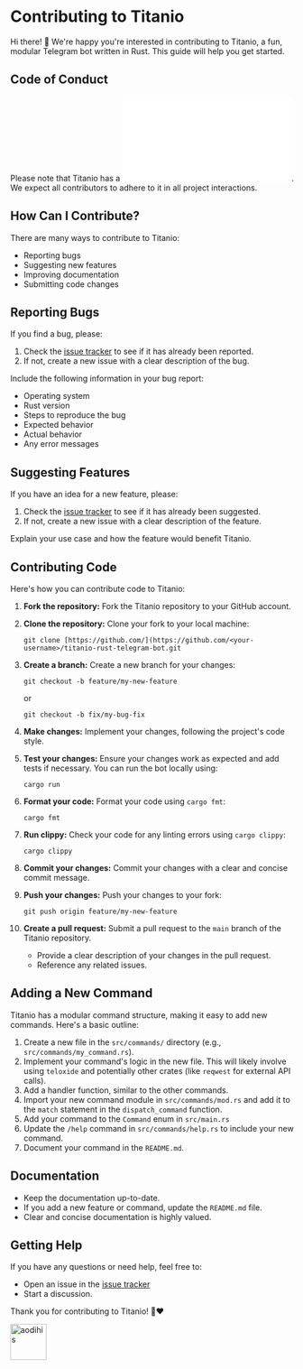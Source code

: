 # Contributing to Titanio

Hi there! 👋 We're happy you're interested in contributing to Titanio, a fun, modular Telegram bot written in Rust. This guide will help you get started.

## Code of Conduct

Please note that Titanio has a ![Code of Conduct](CODE_OF_CONDUCT.md). We expect all contributors to adhere to it in all project interactions.

## How Can I Contribute?

There are many ways to contribute to Titanio:

* Reporting bugs
* Suggesting new features
* Improving documentation
* Submitting code changes

## Reporting Bugs

If you find a bug, please:

1.  Check the [issue tracker](https://github.com/LoboGuardian/titanio-rust-telegram-bot/issues) to see if it has already been reported.
2.  If not, create a new issue with a clear description of the bug.

Include the following information in your bug report:

* Operating system
* Rust version
* Steps to reproduce the bug
* Expected behavior
* Actual behavior
* Any error messages

## Suggesting Features

If you have an idea for a new feature, please:

1.  Check the [issue tracker](https://github.com/LoboGuardian/titanio-rust-telegram-bot/issues) to see if it has already been suggested.
2.  If not, create a new issue with a clear description of the feature.

Explain your use case and how the feature would benefit Titanio.

## Contributing Code

Here's how you can contribute code to Titanio:

1.  **Fork the repository:** Fork the Titanio repository to your GitHub account.
2.  **Clone the repository:** Clone your fork to your local machine:

    ```
    git clone [https://github.com/](https://github.com/<your-username>/titanio-rust-telegram-bot.git
    ```
3.  **Create a branch:** Create a new branch for your changes:

    ```
    git checkout -b feature/my-new-feature
    ```

    or

    ```
    git checkout -b fix/my-bug-fix
    ```
4.  **Make changes:** Implement your changes, following the project's code style.
5.  **Test your changes:** Ensure your changes work as expected and add tests if necessary. You can run the bot locally using:

    ```
    cargo run
    ```
6.  **Format your code:** Format your code using `cargo fmt`:

    ```
    cargo fmt
    ```
7.  **Run clippy:** Check your code for any linting errors using `cargo clippy`:

    ```
    cargo clippy
    ```
8.  **Commit your changes:** Commit your changes with a clear and concise commit message.
9.  **Push your changes:** Push your changes to your fork:

    ```
    git push origin feature/my-new-feature
    ```
10. **Create a pull request:** Submit a pull request to the `main` branch of the Titanio repository.

    * Provide a clear description of your changes in the pull request.
    * Reference any related issues.

## Adding a New Command

Titanio has a modular command structure, making it easy to add new commands. Here's a basic outline:

1.  Create a new file in the `src/commands/` directory (e.g., `src/commands/my_command.rs`).
2.  Implement your command's logic in the new file. This will likely involve using `teloxide` and potentially other crates (like `reqwest` for external API calls).
3.  Add a handler function, similar to the other commands.
4.  Import your new command module in `src/commands/mod.rs` and add it to the `match` statement in the `dispatch_command` function.
5.  Add your command to the `Command` enum in `src/main.rs`
6.  Update the `/help` command in `src/commands/help.rs` to include your new command.
7.  Document your command in the `README.md`.

## Documentation

* Keep the documentation up-to-date.
* If you add a new feature or command, update the `README.md` file.
* Clear and concise documentation is highly valued.

## Getting Help

If you have any questions or need help, feel free to:

* Open an issue in the [issue tracker](https://github.com/LoboGuardian/titanio-rust-telegram-bot/issues)
* Start a discussion.

Thank you for contributing to Titanio! 🦀❤️

<a href="https://github.com/aodihis">
  <img src="https://github.com/aodihis.png?size=64" width="64" height="64" alt="aodihis" />
</a>